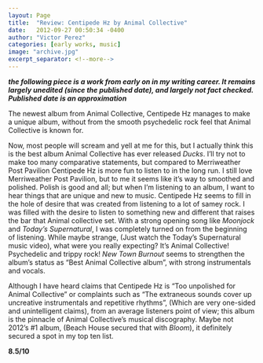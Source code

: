 ```yaml
---
layout: Page
title:  "Review: Centipede Hz by Animal Collective"
date:   2012-09-27 00:50:34 -0400
author: "Victor Perez"
categories: [early works, music]
image: "archive.jpg"
excerpt_separator: <!--more-->
---
```


**_the following piece is a work from early on in my writing career. It remains largely unedited (since the published date), and largely not fact checked. Published date is an approximation_**

The newest album from Animal Collective, Centipede Hz manages to make a unique album, without from the smooth psychedelic rock feel that Animal Collective is known for.
<!--more-->
Now, most people will scream and yell at me for this, but I actually think this is the best album Animal Collective has ever released _Ducks_. I’ll try not to make too many comparative statements, but compared to Merriweather Post Pavilion Centipede Hz is more fun to listen to in the long run. I still love Merriweather Post Pavilion, but to me it seems like it’s way to smoothed and polished. Polish is good and all; but when I’m listening to an album, I want to hear things that are unique and new to music. Centipede Hz seems to fill in the hole of desire that was created from listening to a lot of samey rock. I was filled with the desire to listen to something new and different that raises the bar that Animal collective set. With a strong opening song like _Moonjock_ and _Today’s Supernatural_, I was completely turned on from the beginning of listening. While maybe strange, (Just watch the Today’s Supernatural music video), what were you really expecting? It’s Animal Collective! Psychedelic and trippy rock! _New Town Burnout_ seems to strengthen the album’s status as “Best Animal Collective album”, with strong instrumentals and vocals.

Although I have heard claims that Centipede Hz is “Too unpolished for Animal Collective” or complaints such as “The extraneous sounds cover up uncreative instrumentals and repetitive rhythms”, (Which are very one-sided and unintelligent claims), from an average listeners point of view; this album is the pinnacle of Animal Collective’s musical discography. Maybe not 2012’s #1 album, (Beach House secured that with _Bloom_), it definitely secured a spot in my top ten list.

**8.5/10**
